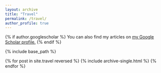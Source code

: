 ```yaml
---
layout: archive
title: "Travel"
permalink: /travel/
author_profile: true
---
```


{% if author.googlescholar %}
  You can also find my articles on <u><a href="{{author.googlescholar}}">my Google Scholar profile</a>.</u>
{% endif %}

{% include base_path %}

{% for post in site.travel reversed %}
  {% include archive-single.html %}
{% endfor %}
